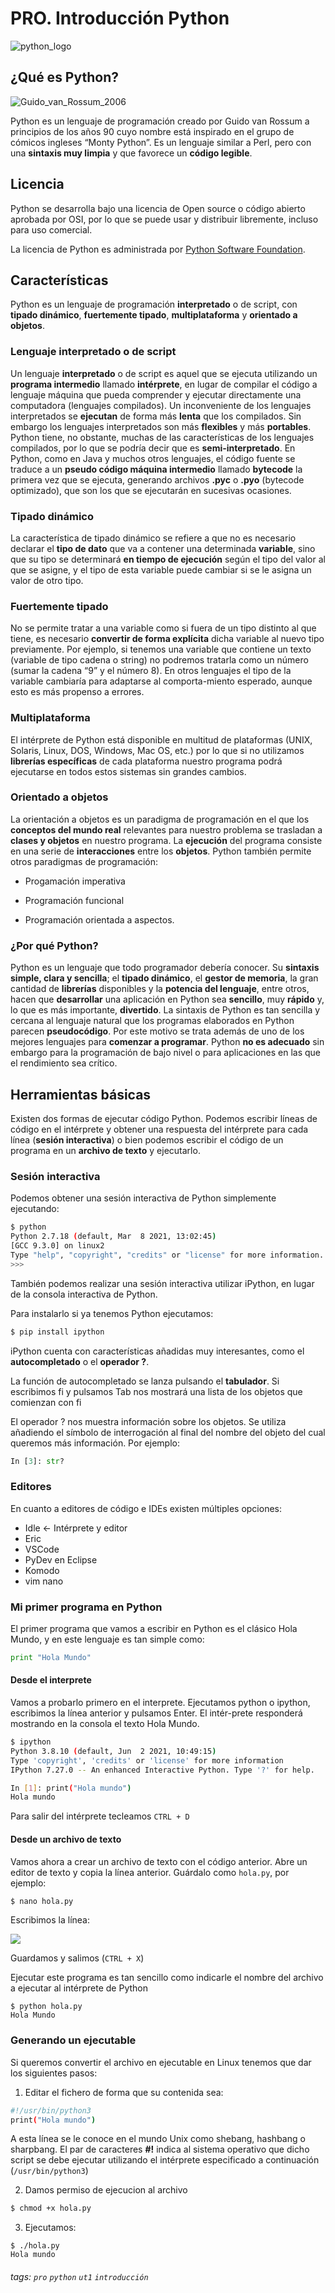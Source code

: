 # PRO. Introducción Python
![python_logo](/home/ivan/mega/clases/github/pro/ut1/recursos/intro-python-imgs/python_logo.png)

## ¿Qué es Python?

![Guido_van_Rossum_2006](/home/ivan/mega/clases/github/pro/ut1/recursos/intro-python-imgs/Guido_van_Rossum_2006.jpg)

Python es un lenguaje de programación creado por Guido van Rossum a principios de los años 90 cuyo nombre está inspirado en el grupo de cómicos ingleses “Monty Python”. Es un lenguaje similar a Perl, pero con una **sintaxis muy limpia** y que favorece un **código legible**.

## Licencia

Python se desarrolla bajo una licencia de Open source o código abierto aprobada por OSI, por lo que se puede usar y distribuir libremente, incluso para uso comercial.

La licencia de Python es administrada por [Python Software Foundation](https://entrenamiento-python-basico.readthedocs.io/es/latest/leccion1/introduccion.html#python-psf).

## Características

Python es un lenguaje de programación  **interpretado** o de script, con **tipado dinámico**, **fuertemente tipado**, **multiplataforma** y **orientado a objetos**.
### Lenguaje interpretado o de script

Un lenguaje **interpretado** o de script es aquel que se ejecuta utilizando un **programa intermedio** llamado **intérprete**, en lugar de compilar el código a lenguaje máquina que pueda comprender y ejecutar directamente una computadora (lenguajes compilados). Un inconveniente de los lenguajes interpretados se **ejecutan** de forma más **lenta** que los compilados. Sin embargo los lenguajes interpretados son más **flexibles** y más **portables**. Python tiene, no obstante, muchas de las características de los lenguajes compilados, por lo que se podría decir que es **semi-interpretado**. En Python, como en Java y muchos otros lenguajes, el código fuente se traduce a un **pseudo código máquina intermedio** llamado **bytecode** la primera vez que se ejecuta, generando archivos **.pyc** o **.pyo** (bytecode optimizado), que son los que se ejecutarán en sucesivas ocasiones.

### Tipado dinámico

La característica de tipado dinámico se refiere a que no es necesario declarar el **tipo de dato** que va a contener una determinada **variable**, sino que su tipo se determinará **en tiempo de ejecución** según el tipo del valor al que se asigne, y el tipo de esta variable puede cambiar si se le asigna un valor de otro tipo.

### Fuertemente tipado

No se permite tratar a una variable como si fuera de un tipo distinto al que tiene, es necesario **convertir de forma explícita** dicha variable al nuevo tipo previamente. Por ejemplo, si tenemos una variable que contiene un texto (variable de tipo cadena o string) no podremos tratarla como un número (sumar la cadena “9” y el número 8). En otros lenguajes el tipo de la variable cambiaría para adaptarse al comporta-miento esperado, aunque esto es más propenso a errores.

### Multiplataforma

El intérprete de Python está disponible en multitud de plataformas (UNIX, Solaris, Linux, DOS, Windows,  Mac OS, etc.) por lo que si no utilizamos **librerías específicas** de cada plataforma nuestro programa podrá ejecutarse en todos estos sistemas sin grandes cambios.

### Orientado a objetos

La orientación a objetos es un paradigma de programación en el que los **conceptos del mundo real** relevantes para nuestro problema se trasladan a **clases y objetos** en nuestro programa. La **ejecución** del programa consiste en una serie de **interacciones** entre los **objetos**. Python también permite otros paradigmas de programación:

* Progamación imperativa

* Programación funcional

* Programación orientada a aspectos.

### ¿Por qué Python?

Python es un lenguaje que todo programador debería conocer. Su **sintaxis simple, clara y sencilla**; el **tipado dinámico**, el **gestor de memoria**, la gran cantidad de **librerías** disponibles y la **potencia del lenguaje**, entre otros, hacen que **desarrollar** una aplicación en Python sea **sencillo**, muy **rápido** y, lo que es más importante, **divertido**. La sintaxis de Python es tan sencilla y cercana al lenguaje natural que los programas elaborados en Python parecen **pseudocódigo**. Por este motivo se trata además de uno de los mejores lenguajes para **comenzar a programar**. Python **no es adecuado** sin embargo para la programación de bajo nivel o para aplicaciones en las que el rendimiento sea crítico.

## Herramientas básicas

Existen dos formas de ejecutar código Python. Podemos escribir líneas de código en el intérprete y obtener una respuesta del intérprete para cada línea (**sesión interactiva**) o bien podemos escribir el código de un programa en un **archivo de texto** y ejecutarlo.

### Sesión interactiva
Podemos obtener una sesión interactiva de Python simplemente ejecutando:

```bash
$ python
Python 2.7.18 (default, Mar  8 2021, 13:02:45) 
[GCC 9.3.0] on linux2
Type "help", "copyright", "credits" or "license" for more information.
>>> 

```

También podemos realizar una sesión interactiva utilizar iPython, en lugar de la consola interactiva de Python. 

Para instalarlo si ya tenemos Python ejecutamos:

```python
$ pip install ipython
```

iPython cuenta con características añadidas muy interesantes, como el **autocompletado** o el **operador ?**. 

La función de autocompletado se lanza pulsando el **tabulador**. Si escribimos fi y pulsamos Tab nos mostrará una lista de los objetos que comienzan con fi

El operador ? nos muestra información sobre los objetos. Se utiliza añadiendo el símbolo de interrogación al final del nombre del objeto del cual queremos más información. Por ejemplo:
```python
In [3]: str?
```
### Editores
En cuanto a editores de código e IDEs existen múltiples opciones:

* Idle <- Intérprete y editor
* Eric
* VSCode
* PyDev en Eclipse
* Komodo
* vim nano
### Mi primer programa en Python

El primer programa que vamos a escribir en Python es el clásico Hola Mundo, y en este lenguaje es tan simple como:
```python
print "Hola Mundo"
```

#### Desde el interprete
Vamos a probarlo primero en el interprete. Ejecutamos python o ipython, escribimos la línea anterior y pulsamos  Enter. El intér-prete responderá mostrando en la consola el texto Hola Mundo.

```bash
$ ipython
Python 3.8.10 (default, Jun  2 2021, 10:49:15) 
Type 'copyright', 'credits' or 'license' for more information
IPython 7.27.0 -- An enhanced Interactive Python. Type '?' for help.

In [1]: print("Hola mundo")
Hola mundo
```
Para salir del intérprete tecleamos `CTRL + D`

#### Desde un archivo de texto
Vamos ahora a crear un archivo de texto con el código anterior. Abre un editor de texto y copia la línea anterior. Guárdalo como `hola.py`, por ejemplo:

```bash
$ nano hola.py
```
Escribimos la línea:

![](https://i.imgur.com/MpqRPJp.png)

Guardamos y salimos (`CTRL + X`)

Ejecutar este programa es tan sencillo como indicarle el nombre del archivo a ejecutar al intérprete de Python

```bash=
$ python hola.py
Hola Mundo
```

### Generando un ejecutable
Si queremos convertir el archivo en ejecutable en Linux tenemos que dar los siguientes pasos:

1. Editar el fichero de forma que su contenida sea:

```bash
#!/usr/bin/python3
print("Hola mundo")
```
A esta línea se le conoce en el mundo Unix como shebang, hashbang o sharpbang. El par de caracteres **#!** indica al sistema operativo que dicho script se debe ejecutar utilizando el intérprete especificado a continuación (`/usr/bin/python3`)

2. Damos permiso de ejecucion al archivo
```bash
$ chmod +x hola.py
```
3. Ejecutamos:
```
$ ./hola.py
Hola mundo
```
###### tags: `pro` `python` `ut1` `introducción`